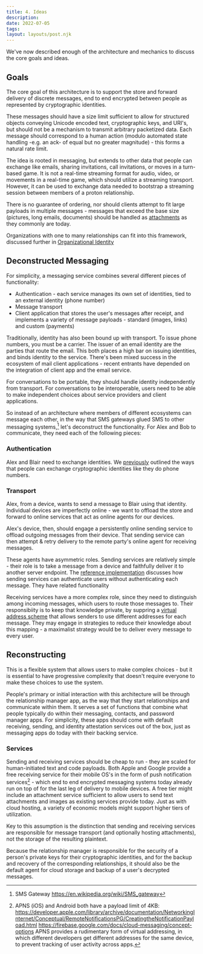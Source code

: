 ```yaml
---
title: 4. Ideas
description: 
date: 2022-07-05
tags:
layout: layouts/post.njk
---
```

We've now described enough of the architecture and mechanics to discuss the core goals and ideas.

## Goals
The core goal of this architecture is to support the store and forward delivery of discrete messages, end to end encrypted between people as represented by cryptographic identities.

These messages should have a size limit sufficient to allow for structured objects conveying Unicode encoded text, cryptographic keys, and URI's, but should not be a mechanism to transmit arbitrary packetized data. Each message should correspond to a human action (modulo automated state handling -e.g. an ack- of equal but no greater magnitude) - this forms a natural rate limit.

The idea is rooted in messaging, but extends to other data that people can exchange like emails, sharing invitations, call invitations, or moves in a turn-based game. It is not a real-time streaming format for audio, video, or movements in a real-time game, which should utilize a streaming transport. However, it can be used to exchange data needed to bootstrap a streaming session between members of a proton relationship.

There is no guarantee of ordering, nor should clients attempt to fit large payloads in multiple messages - messages that exceed the base size (pictures, long emails, documents) should be handled as [attachments](/posts/5.3-Attachments) as they commonly are today.

Organizations with one to many relationships can fit into this framework, discussed further in [Organizational Identity](/posts/5.3-Organizations)

## Deconstructed Messaging

For simplicity, a messaging service combines several different pieces of functionality:
- Authentication - each service manages its own set of identities, tied to an external identity (phone number)
- Message transport 
- Client application that stores the user's messages after receipt, and implements a variety of message payloads - standard (images, links) and custom (payments)

Traditionally, identity has also been bound up with transport. To issue phone numbers, you must be a carrier. The issuer of an email identity are the parties that route the email. This both places a high bar on issuing identities, and binds identity to the service. There's been mixed success in the ecosystem of mail client applications - recent entrants have depended on the integration of client app and the email service.

For conversations to be portable, they should handle identity independently from transport. For conversations to be interoperable, users need to be able to make independent choices about service providers and client applications. 

So instead of an architecture where members of different ecosystems can message each other, in the way that SMS gateways glued SMS to other messaging systems,[^1] let's deconstruct the functionality. For Alex and Bob to communicate, they need each of the following pieces:

### Authentication
Alex and Blair need to exchange identities. We [previously](/posts(3.1-Identity)) outlined the ways that people can exchange cryptographic identities like they do phone numbers. 

### Transport
Alex, from a device, wants to send a message to Blair using that identity. Individual devices are imperfectly online - we want to offload the store and forward to online services that act as online agents for our devices. 

Alex's device, then, should engage a persistently online sending service to offload outgoing messages from their device. That sending service can then attempt & retry delivery to the remote party's online agent for receiving messages.

These agents have asymmetric roles. Sending services are relatively simple - their role is to take a message from a device and faithfully deliver it to another server endpoint. The [reference implementation](posts/6.3-Sending-Service) discusses how sending services can authenticate users without authenticating each message. They have related functionality 

Receiving services have a more complex role, since they need to distinguish among incoming messages, which users to route those messages to. Their responsibiity is to keep that knowledge private, by suppring a [virtual address scheme]((/posts/4.4-Transit-Privacy)) that allows senders to use different addresses for each message.
They may engage in strategies to reduce their knowledge about this mapping - a maximalist strategy would be to deliver every message to every user.

## Reconstructing

This is a flexible system that allows users to make complex choices - but it is essential to have progressive complexity that doesn't require everyone to make these choices to use the system.

People's primary or initial interaction with this architecture will be through the relationship manager app, as the way that they start relationships and communicate within them. It serves a set of functions that combine what people typically do within their messaging, contacts, and password manager apps. For simplicity, these apps should come with default receiving, sending, and identity attestation services out of the box, just as messaging apps do today with their backing service.

### Services

Sending and receiving services should be cheap to run - they are scaled for human-initiated text and code payloads. Both Apple and Google provide a free receiving service for their mobile OS's in the form of push notification services[^2] - which end to end encrypted messaging systems today already run on top of for the last leg of delivery to mobile devices. A free tier might include an attachment service sufficient to allow users to send text attachments and images as existing services provide today. Just as with cloud hosting, a variety of economic models might support higher tiers of utilization.

Key to this assumption is the distinction that sending and receiving services are responsible for message transport (and optionally hosting attachments), not the storage of the resulting plaintext.

Because the relationship manager is responsible for the security of a person's private keys for their cryptographic identities, and for the backup and recovery of the corresponding relationships, it should also be the default agent for cloud storage and backup of a user's decrypted messages.


[^1]: SMS Gateway https://en.wikipedia.org/wiki/SMS_gateway
[^2]: APNS (iOS) and Android both have a payload limit of 4KB: https://developer.apple.com/library/archive/documentation/NetworkingInternet/Conceptual/RemoteNotificationsPG/CreatingtheNotificationPayload.html  https://firebase.google.com/docs/cloud-messaging/concept-options
APNS provides a rudimentary form of virtual addressing, in which different developers get different addresses for the same device, to prevent tracking of user activity across apps.
